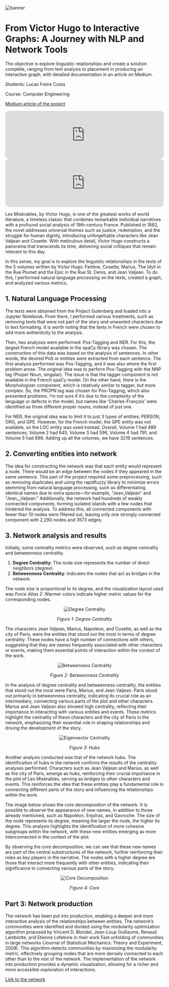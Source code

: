 ![banner](./images/predio.jpeg)

# From Victor Hugo to Interactive Graphs: A Journey with NLP and Network Tools

The objective is explore linguistic relationships and create a solution complete, ranging from text analysis to placement 
in producing an interactive graph, with detailed documentation in an article on Medium.

Students: Lucas Freire Costa

Course: Computer Engineering

[Medium article of the project](https://medium.com/@lucas.freire.705/from-victor-hugo-to-interactive-graphs-a-journey-with-nlp-and-network-tools-f13b992e7259)

<iframe style="border-radius:12px" src="https://open.spotify.com/embed/episode/5pRAL1ZCJ72fywKyEc0uZi?utm_source=generator&theme=0" width="100%" height="152" frameBorder="0" allowfullscreen="" allow="autoplay; clipboard-write; encrypted-media; fullscreen; picture-in-picture" loading="lazy"></iframe>

<iframe style="border-radius:12px" src="https://open.spotify.com/embed/episode/5kUkGX6cPjyg0kVzjhJb0D?utm_source=generator&theme=0" width="100%" height="152" frameBorder="0" allowfullscreen="" allow="autoplay; clipboard-write; encrypted-media; fullscreen; picture-in-picture" loading="lazy"></iframe>

Les Misérables, by Victor Hugo, is one of the greatest works of world literature, a timeless classic that combines remarkable individual narratives with a profound social analysis of 19th-century France. Published in 1862, the novel addresses universal themes such as justice, redemption, and the struggle for human dignity, introducing unforgettable characters like Jean Valjean and Cosette. With meticulous detail, Victor Hugo constructs a panorama that transcends its time, delivering social critiques that remain relevant to this day.

In this sense, my goal is to explore the linguistic relationships in the texts of the 5 volumes written by Victor Hugo: Fantine, Cosette, Marius, The Idyll in the Rue Plumet and the Epic in the Rue St. Denis, and Jean Valjean. To do this, I performed natural language processing on the texts, created a graph, and analyzed various metrics.

## 1. Natural Language Processing
The texts were obtained from the Project Gutenberg and loaded into a Jupyter Notebook. From there, I performed various treatments, such as removing texts that were not part of the story and unwanted characters due to text formatting. It is worth noting that the texts in French were chosen to add more authenticity to the analysis.

Then, two analyses were performed: Pos-Tagging and NER. For this, the largest French model available in the spaCy library was chosen. The construction of this data was based on the analysis of sentences. In other words, the desired PoS or entities were extracted from each sentence. The first analysis performed was Pos-Tagging, and it was also where the first problem arose. The original idea was to perform Pos-Tagging with the NNP tag (Proper Noun, singular). The issue is that the tagger component is not available in the French spaCy model. On the other hand, there is the Morphologizer component, which is relatively similar to tagger, but more complex. So, the PROPN tag was chosen for Pos-Tagging, which also presented problems. I’m not sure if it’s due to the complexity of the language or defects in the model, but names like ‘Charles-François’ were identified as three different proper nouns, instead of just one.

For NER, the original idea was to limit it to just 3 types of entities: PERSON, ORG, and GPE. However, for the French model, the GPE entity was not available, so the LOC entity was used instead. Overall, Volume 1 had 489 sentences, Volume 2 had 645, Volume 3 had 596, Volume 4 had 791, and Volume 5 had 698. Adding up all the volumes, we have 3219 sentences.

## 2. Converting entities into network
The idea for constructing the network was that each entity would represent a node. There would be an edge between the nodes if they appeared in the same sentence. This part of the project required some preprocessing, such as removing duplicates and using the rapidfuzzy library to minimize errors stemming from natural language processing, such as differentiating identical names due to extra spaces—for example, "Jean_Valjean" and "Jean__Valjean." Additionally, the network had hundreds of weakly connected components, forming isolated islands with a few nodes that hindered the analysis. To address this, all connected components with fewer than 10 nodes were filtered out, leaving only one strongly connected component with 2,290 nodes and 3573 edges.

## 3. Network analysis and results
Initially, some centrality metrics were observed, such as degree centrality and betweenness centrality.

1. **Degree Centrality**: The node size represents the number of direct neighbors (*degree*).  
2. **Betweenness Centrality**: Indicates the nodes that act as bridges in the network.  

The node size is proportional to its degree, and the visualization layout used was *Force Atlas 2*. Warmer colors indicate higher metric values for the corresponding nodes.  

<div style="text-align: center;">
  <img src="./imgs/degree_centrality.png" alt="Degree Centrality" />
  <p><em>Figure 1: Degree Centrality </em></p>
</div>

The characters Jean Valjean, Marius, Napoléon, and Cosette, as well as the city of Paris, were the entities that stood out the most in terms of degree centrality. These nodes have a high number of connections with others, suggesting that they are names frequently associated with other characters or events, making them essential points of interaction within the context of the work.

<div style="text-align: center;">
  <img src="./imgs/betweenness.png" alt="Betweenness Centrality" />
  <p><em>Figure 2: Betweenness Centrality </em></p>
</div>

In the analysis of degree centrality and betweenness centrality, the entities that stood out the most were Paris, Marius, and Jean Valjean. Paris stood out primarily in betweenness centrality, indicating its crucial role as an intermediary, connecting various parts of the plot and other characters. Marius and Jean Valjean also showed high centrality, reflecting their importance in interacting with various entities and events. These metrics highlight the centrality of these characters and the city of Paris in the network, emphasizing their essential role in shaping relationships and driving the development of the story.

<div style="text-align: center;">
  <img src="./imgs/hubs.png" alt="Eigenvector Centrality" />
  <p><em>Figure 3: Hubs </em></p>
</div>

Another analysis conducted was that of the network hubs. The identification of hubs in the network confirms the results of the centrality analyses performed. Characters such as Jean Valjean and Marius, as well as the city of Paris, emerge as hubs, reinforcing their crucial importance in the plot of Les Misérables, serving as bridges to other characters and events. This reinforces the idea that these entities play a fundamental role in connecting different parts of the story and influencing the relationships within the work.

The image below shows the core decomposition of the network. It is possible to observe the appearance of new names, in addition to those already mentioned, such as Napoléon, Enjolras, and Gavroche. The size of the node represents its degree, meaning the larger the node, the higher its degree. This analysis highlights the identification of more cohesive subgroups within the network, with these new entities emerging as more interconnected in the context of the plot.

By observing the core decomposition, we can see that these new names are part of the central substructures of the network, further reinforcing their roles as key players in the narrative. The nodes with a higher degree are those that interact more frequently with other entities, indicating their significance in connecting various parts of the story.


<div style="text-align: center;">
  <img src="./imgs/core.png" alt="Core Decomposition" />
  <p><em>Figure 4: Core </em></p>
</div>

## Part 3: Network production

The network has been put into production, enabling a deeper and more interactive analysis of the relationships between entities. The network’s communities were identified and divided using the modularity optimization algorithm proposed by Vincent D. Blondel, Jean-Loup Guillaume, Renaud Lambiotte, and Etienne Lefebvre in their work Fast unfolding of communities in large networks (Journal of Statistical Mechanics: Theory and Experiment, 2008). This algorithm detects communities by maximizing the modularity metric, effectively grouping nodes that are more densely connected to each other than to the rest of the network. The implementation of the network into production provides a dynamic visualization, allowing for a richer and more accessible exploration of interactions.

[Link to the network](https://lucasfreirec.github.io/datastructure/U3/network/)
